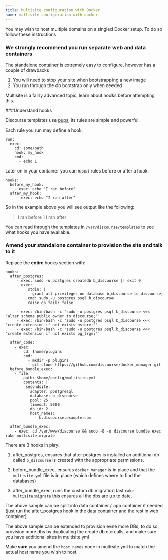```yaml
---
title: Multisite configuration with Docker
name: multisite-configuration-with-docker
---
```


You may wish to host multiple domains on a singled Docker setup. To do so follow these instructions:

### We strongly recommend you run separate web and data containers

The standalone container is extremely easy to configure, however has a couple of drawbacks

1. You will need to stop your site when bootstrapping a new image
2. You run through the db bootstrap only when needed 

Multisite is a fairly advanced topic, learn about hooks before attempting this. 

###Understand hooks

Discourse templates use [pups][1], its rules are simple and powerful. 

Each rule you run may define a hook: 

```
run:
  exec:
    cd: some/path
    hook: my_hook
    cmd:
      - echo 1
```

Later on in your container you can *insert* rules before or after a hook:

```
hooks:
  before_my_hook:
    - exec: echo "I ran before"
  after_my_hook:
     - exec: echo "I ran after"
```

So in the example above you will see output like the following:

> I ran before
> 1
> I ran after

You can read through the templates in `/var/discourse/templates` to see what hooks you have available.

### Amend your standalone container to provision the site and talk to it

Replace the **entire** hooks section with:

```text
hooks:
  after_postgres:
     - exec: sudo -u postgres createdb b_discourse || exit 0
     - exec:
          stdin: |
            grant all privileges on database b_discourse to discourse;
          cmd: sudo -u postgres psql b_discourse
          raise_on_fail: false

     - exec: /bin/bash -c 'sudo -u postgres psql b_discourse <<< "alter schema public owner to discourse;"'
     - exec: /bin/bash -c 'sudo -u postgres psql b_discourse <<< "create extension if not exists hstore;"'
     - exec: /bin/bash -c 'sudo -u postgres psql b_discourse <<< "create extension if not exists pg_trgm;"'

  after_code:
    - exec:
        cd: $home/plugins
        cmd:
          - mkdir -p plugins
          - git clone https://github.com/discourse/docker_manager.git
  before_bundle_exec:
    - file:
        path: $home/config/multisite.yml
        contents: |
         secondsite:
           adapter: postgresql
           database: b_discourse
           pool: 25
           timeout: 5000
           db_id: 2
           host_names:
             - b.discourse.example.com

  after_bundle_exec:
    - exec: cd /var/www/discourse && sudo -E -u discourse bundle exec rake multisite:migrate
```

There are 3 hooks in play:

1. after_postgres, ensures that after postgres is installed an additional db called `b_discourse` is created with the appropriate permissions. 

2. before_bundle_exec, ensures `docker_manager` is in place and that the `multisite.yml` file is in place (which defines where to find the databases)

3. after_bundle_exec, runs the custom db migration tast `rake multisite:migrate` this ensures all the dbs are up to date.


The above sample can be split into data container  / app container if needed (just run the after_postgres hook in the data container and the rest in web container) 

The above sample can be extended to provision evne more DBs, to do so, provision more dbs by duplicating the create db etc calls, and make sure you have additional sites in multisite.yml

Make **sure** you amend the `host_names` node in multisite.yml to match the actual host name you wish to host. 

  [1]: https://github.com/samsaffron/pups